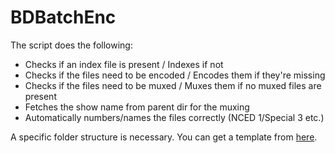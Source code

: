 BDBatchEnc
==========

The script does the following:
- Checks if an index file is present / Indexes if not
- Checks if the files need to be encoded / Encodes them if they're missing
- Checks if the files need to be muxed / Muxes them if no muxed files are present
- Fetches the show name from parent dir for the muxing
- Automatically numbers/names the files correctly (NCED 1/Special 3 etc.)

A specific folder structure is necessary. You can get a template from [here](https://db.tt/TmWeTOYD).
